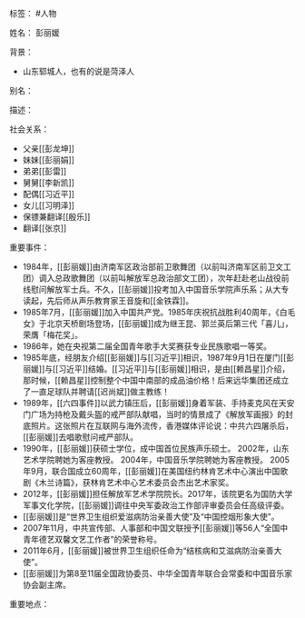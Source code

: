 标签： #人物

姓名：
彭丽媛

背景：
- 山东郓城人，也有的说是菏泽人

别名：

描述：

社会关系：
- 父亲[[彭龙坤]]
- 妹妹[[彭丽娟]]
- 弟弟[[彭雷]]
- 舅舅[[李新凯]]
- 配偶[[习近平]]
- 女儿[[习明泽]]
- 保镖兼翻译[[殷乐]]
- 翻译[[张京]]

重要事件：
- 1984年，[[彭丽媛]]由济南军区政治部前卫歌舞团（以前叫济南军区前卫文工团）调入总政歌舞团（以前叫解放军总政治部文工团），次年赶赴老山战役前线慰问解放军士兵。不久，[[彭丽媛]]投考加入中国音乐学院声乐系；从大专读起，先后师从声乐教育家王音旋和[[金铁霖]]。
- 1985年7月，[[彭丽媛]]加入中国共产党。1985年庆祝抗战胜利40周年，《白毛女》于北京天桥剧场登场，[[彭丽媛]]成为继王昆、郭兰英后第三代「喜儿」，荣膺「梅花奖」。
- 1986年，她在央视第二届全国青年歌手大奖赛获专业民族歌唱一等奖。
- 1985年底，经朋友介绍[[彭丽媛]]与[[习近平]]相识，1987年9月1日在厦门[[彭丽媛]]与[[习近平]]结婚。[[习近平]]与[[彭丽媛]]相识，是由[[赖昌星]]介绍，那时候，[[赖昌星]]控制整个中国中南部的成品油价格！后来远华集团还成立了一直足球队并聘请[[迟尚斌]]做主教练！
- 1989年，[[六四事件]]以武力镇压后，[[彭丽媛]]身着军装、手持麦克风在天安门广场为持枪及戴头盔的戒严部队献唱，当时的情景成了《解放军画报》的封底照片。这张照片在互联网与海外流传，香港媒体评论说：中共六四屠杀后，[[彭丽媛]]去唱歌慰问戒严部队。
- 1990年，[[彭丽媛]]获硕士学位，成中国首位民族声乐硕士。 2002年，山东艺术学院聘她为客座教授。 2004年，中国音乐学院聘她为客座教授。 2005年9月，联合国成立60周年，[[彭丽媛]]在美国纽约林肯艺术中心演出中国歌剧《木兰诗篇》，获林肯艺术中心艺术委员会杰出艺术家奖。
- 2012年，[[彭丽媛]]担任解放军艺术学院院长。2017年，该院更名为国防大学军事文化学院，[[彭丽媛]]调往中央军委政治工作部评审委员会任高级评委。
- [[彭丽媛]]是“世界卫生组织爱滋病防治亲善大使”及“中国控烟形象大使”。
- 2007年11月，中共宣传部、人事部和中国文联授予[[彭丽媛]]等56人“全国中青年德艺双馨文艺工作者”的荣誉称号。
- 2011年6月，[[彭丽媛]]被世界卫生组织任命为“结核病和艾滋病防治亲善大使”。
- [[彭丽媛]]为第8至11届全国政协委员、中华全国青年联合会常委和中国音乐家协会副主席。

重要地点：
